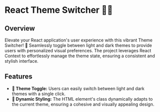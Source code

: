 # React Theme Switcher 🌈🌙



## Overview

Elevate your React application's user experience with this vibrant Theme Switcher! 🚀 Seamlessly toggle between light and dark themes to provide users with personalized visual preferences. The project leverages React Context to effortlessly manage the theme state, ensuring a consistent and stylish interface.

## Features

- **🎨 Theme Toggle:** Users can easily switch between light and dark themes with a single click.
- **💅 Dynamic Styling:** The HTML element's class dynamically adapts to the current theme, ensuring a cohesive and visually appealing design.
